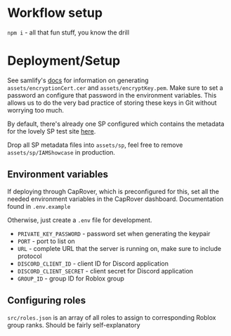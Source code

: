 # Workflow setup
``npm i`` - all that fun stuff, you know the drill

# Deployment/Setup
See samlify's [docs](https://samlify.js.org/#/key-generation) for information on generating ``assets/encryptionCert.cer`` and ``assets/encryptKey.pem``. Make sure to set a password an configure that password in the environment variables. This allows us to do the very bad practice of storing these keys in Git without worrying too much.

By default, there's already one SP configured which contains the metadata for the lovely SP test site [here](https://sptest.iamshowcase.com/instructions#spinit).

Drop all SP metadata files into ``assets/sp``, feel free to remove ``assets/sp/IAMShowcase`` in production.

## Environment variables
If deploying through CapRover, which is preconfigured for this, set all the needed environment variables in the CapRover dashboard. Documentation found in ``.env.example``

Otherwise, just create a ``.env`` file for development.

- ``PRIVATE_KEY_PASSWORD`` - password set when generating the keypair
- ``PORT`` - port to list on
- ``URL`` - complete URL that the server is running on, make sure to include protocol
- ``DISCORD_CLIENT_ID`` - client ID for Discord application
- ``DISCORD_CLIENT_SECRET`` - client secret for Discord application
- ``GROUP_ID`` - group ID for Roblox group

## Configuring roles
``src/roles.json`` is an array of all roles to assign to corresponding Roblox group ranks. Should be fairly self-explanatory
